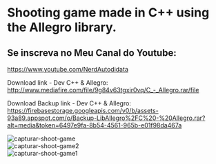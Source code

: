 # Shooting game made in C++ using the Allegro library.

## Se inscreva no Meu Canal do Youtube:<br>
https://www.youtube.com/NerdAutodidata

Download link - Dev C++ & Allegro:<br>
http://www.mediafire.com/file/9g84v63tgxir0vq/C_-_Allegro.rar/file

Download Backup link - Dev C++ & Allegro:<br>
https://firebasestorage.googleapis.com/v0/b/assets-93a89.appspot.com/o/Backup-LibAllegro%2FC%20-%20Allegro.rar?alt=media&token=6497e9fa-8b54-4561-965b-e01f98da467a

![capturar-shoot-game](https://user-images.githubusercontent.com/35077695/150053183-18ba285f-8d16-4e4d-946f-20b6cd18541b.PNG)<br>
![capturar-shoot-game2](https://user-images.githubusercontent.com/35077695/150053463-93f29f99-38f7-42ef-8e09-9eceb2df3e5f.png)<br>
![capturar-shoot-game1](https://user-images.githubusercontent.com/35077695/150053456-690c5b60-4d03-44ba-9c33-a037f049eada.png)

